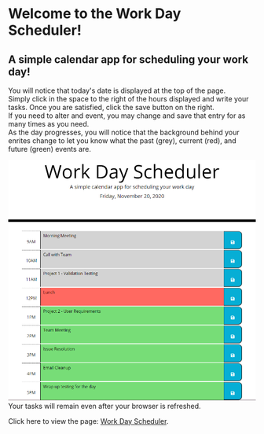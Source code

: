 # Welcome to the Work Day Scheduler! <br>
## A simple calendar app for scheduling your work day!
You will notice that today's date is displayed at the top of the page.<br>
Simply click in the space to the right of the hours displayed and write your tasks.  Once you are satisfied, click the save button on the right. <br>
If you need to alter and event, you may change and save that entry for as many times as you need. <br>
As the day progresses, you will notice that the background behind your enrites change to let you know what the past (grey), current (red), and future (green) events are.

![webpage image](./assets/images/full-schedule.png) <br>
Your tasks will remain even after your browser is refreshed.<br>

Click here to view the page: [Work Day Scheduler](https://raestichter.github.io/work-day-scheduler/.).